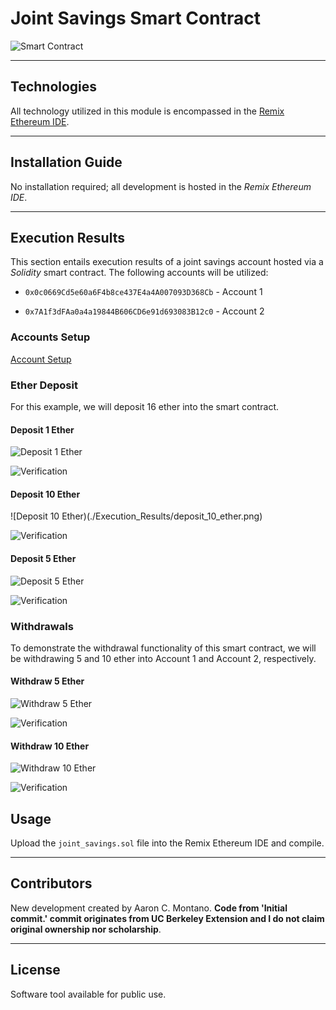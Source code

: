 # Joint Savings Smart Contract 

![Smart Contract](./Images/smart_contract.jpeg)

---

## Technologies


All technology utilized in this module is encompassed in the [Remix Ethereum IDE](https://remix-project.org/). 

---

## Installation Guide

No installation required; all development is hosted in the _Remix Ethereum IDE_.

---

## Execution Results

This section entails execution results of a joint savings account hosted via a _Solidity_ smart contract. The following accounts will be utilized:

* `0x0c0669Cd5e60a6F4b8ce437E4a4A007093D368Cb` - Account 1

* `0x7A1f3dFAa0a4a19844B606CD6e91d693083B12c0` - Account 2

### Accounts Setup

[Account Setup](./Execution_Results/setAccounts.png)

### Ether Deposit

For this example, we will deposit 16 ether into the smart contract.

#### Deposit 1 Ether

![Deposit 1 Ether](./Execution_Results/deposit_1_ether.png)

![Verification](./Execution_Results/deposit_1_ether_verification.png)

#### Deposit 10 Ether

![Deposit 10 Ether)(./Execution_Results/deposit_10_ether.png)

![Verification](./Execution_Results/deposit_10_ether_verification.png)

#### Deposit 5 Ether

![Deposit 5 Ether](./Execution_Results/deposit_5_ether.png)

![Verification](./Execution_Results/deposit_5_ether.png)

### Withdrawals

To demonstrate the withdrawal functionality of this smart contract, we will be withdrawing 5 and 10 ether into Account 1 and Account 2, respectively.

#### Withdraw 5 Ether

![Withdraw 5 Ether](./Execution_Results/withdraw_5_ether.png)

![Verification](./Execution_Results/withdraw_5_ether_verification.png)

#### Withdraw 10 Ether

![Withdraw 10 Ether](./Execution_Results/withdraw_10_ether.png)

![Verification](./Execution_Results/withdraw_10_ether_verification.png)

## Usage

Upload the `joint_savings.sol` file into the Remix Ethereum IDE and compile. 

---

## Contributors

New development created by Aaron C. Montano. **Code from 'Initial commit.' commit originates from UC Berkeley Extension and I do not claim original ownership nor scholarship**.

---

## License

Software tool available for public use. 
